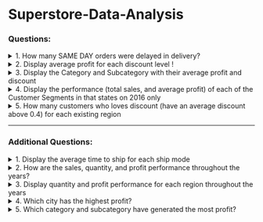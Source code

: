 # Superstore-Data-Analysis

### **Questions**: ###
<details>
<summary > 1. How many SAME DAY orders were delayed in delivery? </summary>
<p>
	
```
SELECT 
	COUNT(1) AS total_delayed_delivery
FROM 
	orders
WHERE 
	ship_mode = 'Same Day' AND
	order_date != ship_date;
```
       
| total_delayed_delivery |
| :---: | 
| 24  |

There are **24** SAME DAY orders which is experiencing delays in delivery

</p>
</details>

<details>
<summary>2. Display average profit for each discount level !</summary>
<p> 
	
The condition of the discount level criteria are as follows:
- LOW if the discount is below 0.2 (excluding 0.2).
- MODERATE if the discount starts from 0.2 to below 0.4 (excluding 0.4).
- HIGH if the discount starts from 0.4 and above.

	
```
SELECT
	CASE 
		 WHEN discount < 0.2 THEN 'LOW'
		 WHEN discount >= 0.2 AND discount < 0.4 THEN 'MODERATE'
		 ELSE 'HIGH'
	END AS group_discount,
	AVG(profit) as average_profit
FROM 
	orders
GROUP by 1
ORDER by 1 DESC;
```

|group_discount | average_profit |
| :---: | :---: |
|LOW |67.03797971278317|
|MODERATE |19.835564024546144|
|HIGH |-107.65201132572433|

- The **higher the discount level**, the **lower the average profit**.
- Discount level ‘HIGH’ has the lowest average profit.
- Discount level ‘LOW’ has the highest average profit.

</p>
</details>

<details>
<summary>3. Display the Category and Subcategory with their average profit and discount</summary>
<p>

```
SELECT 
	p.category,
	p.subcategory,
	AVG(o.discount) AS average_discount,
	AVG(o.profit) AS average_profit
FROM 
	orders AS o
LEFT JOIN 
	product AS p
	ON o.product_id = p.product_id
GROUP BY 1,2
ORDER BY 1,2;
```

|category | subcategory | average_discount |average_profit|
| :---: | :---: |:---: | :---: |
|Furniture | Bookcases | 0.21114035087719298246 | -15.2305087719298380|
|Furniture | Chairs | 0.17017828200972447326 | 43.0958935170178139|
|Furniture | Furnishings | 0.13834900731452455590 | 13.64591807732497215
|Furniture | Tables | 0.26128526645768025078 | -55.5657714733542497|
|Office Supplies | Appliances | 0.16652360515021459227 | 38.92275836909870306|
|Office Supplies | Art | 0.07487437185929648241 | 8.20073743718592866|
|Office Supplies | Binders | 0.37229152987524622456 | 19.8435740643466793|
|Office Supplies | Envelopes | 0.08031496062992125984 | 27.4180185039370051|
|Office Supplies | Fasteners | 0.08202764976958525346 | 4.37565990783410111|
|Office Supplies | Labels | 0.06868131868131868132 | 15.2369615384615381|
|Office Supplies | Paper | 0.07489051094890510949 |24.8566199270072976|
|Office Supplies | Storage | 0.07470449172576832151 | 25.15227706855791304|
|Office Supplies | Supplies | 0.07684210526315789474 | -6.25841842105263644|
|Technology | Accessories | 0.07845161290322580645 | 54.11178799999999635|
|Technology | Copiers | 0.16176470588235294118 | 817.9091897058822724|
|Technology | Machines | 0.30608695652173913043 | 29.4326686956520713|
|Technology | Phones | 0.15455568053993250844 | 50.07393768278964770|

- The **highest average discount** was achieved by the **BINDERS** subcategory of the **OFFICE SUPPLIES** category.
- The **TECHNOLOGY** category seems to **dominate the highest average profit** with the **COPIERS**, **ACCESSORIES** and **PHONES** subcategories.

</p>
</details>

<details>
<summary>4. Display the performance (total sales, and average profit) of each of the Customer Segments in that states on 2016 only</summary>
<p>

```
SELECT
	c.segment,
	SUM(o.sales) AS total_sales,
	AVG(o.profit) AS average_profit
FROM 
	orders AS o
LEFT JOIN 
	customer AS c
	ON o.customer_id = c.customer_id
WHERE 
	c.state IN ('California', 'Texas', 'Georgia') AND
	date_part('year', o.order_date) = 2016
GROUP BY 1;
```

| segment| total_sales | average_profit |
| :---: | :---: | :---: |
| Consumer | 90982.3196000000012181| 30.32965562913906877 |
| Corporate | 50951.9110000000016284| 33.57349056603773146 |
| Home Office | 34897.9529999999997967| 34.66199395973154455 |

- The **CONSUMER** segment has the highest total sales, but the lowest average profit from other segments.
- The **HOME OFFICE** segment has the highest average profit, but the lowest total sales from other segments.

</p>
</details>

<details>
<summary>5. How many customers who loves discount (have an average discount above 0.4) for each existing region</summary>
<p>
	
```
WITH o AS 
(
	SELECT 
		customer_id,
		AVG(discount) AS average_discount
	FROM 
		orders
	GROUP BY 1
	HAVING AVG(discount) > 0.4
)

SELECT 
	c.region,
	COUNT(1) AS cust_love_discount
FROM 
	o
LEFT JOIN
	customer AS c
	ON o.customer_id = c.customer_id
GROUP BY 1
ORDER BY 2 DESC;
```

|region | cust_love_discount|
| :---: | :---: |
| West| 3|
| South| 2|
| East| 2|
| Central| 2|

- There are 9 customers who loves discount (have an average discount above 0.4).
- The **WEST** region has the most customers who loves discount (have an average discount above 0.4).
- The **SOUTH**, **EAST**, and **CENTRA**L regions have the same number of customers who loves discount (with an average discount above 0.4), which is 2 people.

</p>
</details>

- - - -
	
### **Additional Questions**: ###

<details>
<summary>1. Display the average time to ship for each ship mode</summary>
<p>
```
SELECT 
	ship_mode,
	AVG(ABS(DATE_PART('day', ship_date) - DATE_PART('day', order_date))) AS time_to_ship
FROM
	orders
GROUP BY 1;
```

| ship_mode | time_to_ship |
| :---: | :---: |
| Standard Class | 7.968833780160858|
| Second Class | 5.410282776349614|
| Same Day | 0.04419889502762431|
| First Class | 3.8029908972691806|

**STANDARD CLASS** has the longest average time to ship, which is 8 days.

</p>
</details>

<details>
<summary>2. How are the sales, quantity, and profit performance throughout the years?</summary>
<p>
```
SELECT 
	EXTRACT(YEAR FROM order_date) AS year,
	count(1) AS total_order,
	SUM(quantity) AS total_quantity,
	round(SUM(sales),2) AS total_sales,
	round(SUM(profit),2) AS total_profit
FROM 
	orders
GROUP BY 1
ORDER BY 2,3 DESC;
```

| year | total_order | total_quantity | total_sales | total_profit |
| :---: | :---: | :---: | :---: |
| 2014 | 1993 |7581 | 484247.50 | 49543.97|
| 2015 | 2102 | 7979 | 470532.51 | 61618.60|
| 2016 | 2587 | 9837 | 609205.60 | 81795.17|
| 2017 | 3312 | 12476 | 733215.26 | 93439.27|


</p>
</details>

<details>
<summary>3. Display quantity and profit performance for each region throughout the years </summary>
<p>
```
SELECT 
	c.region,
	EXTRACT(YEAR FROM o.order_date) AS year,
	SUM(o.quantity) AS total_quantity,
	round(SUM(o.Profit),2) AS total_profit
FROM 
	orders o
LEFT JOIN 
	customer c
	ON o.customer_id = c.customer_id
GROUP BY 1,2
ORDER BY 1,2,3,4;
```

| region | year | total_quantity | total_profit|
| :---: | :---: | :---: | :---: |
| Central | 2014 | 1681 | 7976.07 |
| Central | 2015 | 1749 | 12092.39 |
| Central | 2016 | 2492 | 12508.69 |
| Central | 2017 | 3043 | 31032.19 |
| East | 2014 | 2061 | 12538.52 |
| East | 2015 | 2363 | 19037.89 |
| East | 2016 | 2846 | 26314.36 |
| East | 2017 | 3245 | 36713.53|
| South | 2014 | 1398 | 4338.20|
| South | 2015 | 1296 | 10460.65|
| South | 2016 | 1413 | 7487.96|
| South | 2017 | 2014 | 7888.32|
| West | 2014 | 2441 | 24691.18|
| West | 2015 | 2571 | 20027.66|
| West | 2016 | 3086 | 35484.16|
| West | 2017 | 4174 | 17805.23|

The region with highest profit is **EAST** region in 2017,  which is $36713.53.

</p>
</details>

<details>
<summary>4. Which city has the highest profit? </summary>
<p>
```
SELECT 
	c.country,
	c.city,
	SUM(o.Profit) AS total_profit
FROM 
	orders o
LEFT JOIN 
	customer c
	ON o.customer_id = c.customer_id
GROUP BY 1,2
ORDER BY 2 DESC
LIMIT 1;
```

| country | city | total_profit |
| :---: | :---: | :---: |
| United States | Wilmington | 2965.9088999999996109 |

**WILMINGTON** city in the country of United States has the highest total profit.

</p>
</details>


<details>
<summary>5. Which category and subcategory have generated the most profit?</summary>
<p>
```
SELECT 
	c.country,
	c.city,
	SUM(o.Profit) AS total_profit
FROM 
	orders o
LEFT JOIN 
	customer c
	ON o.customer_id = c.customer_id
GROUP BY 1,2
ORDER BY 2 DESC
LIMIT 1;
```

| category | subcategory | total_profit | 
| :---: | :---: | :---: |
| Technology | Copiers | 55617.82489999999452 | 
| Technology | Phones | 44515.73059999999680214 | 
| Technology | Accessories | 41936.63569999999717121 |
| Office Supplies | Paper | 34053.5692999999977475 |
| Office Supplies | Binders | 30221.7632999999926007 |

The **TECHNOLOGY** category seems to **dominate the highest total profit** with the **COPIERS**, **ACCESSORIES** and **PHONES** subcategories

</p>
</details>
